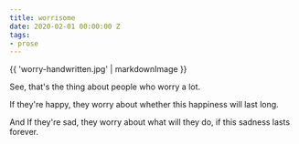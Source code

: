```yaml
---
title: worrisome
date: 2020-02-01 00:00:00 Z
tags:
- prose
---
```


{{ 'worry-handwritten.jpg' | markdownImage }}

See, that's the thing about people who worry a lot.

If they're happy, they worry about whether this happiness will last long.

And If they're sad, they worry about what will they do, if this sadness lasts forever.